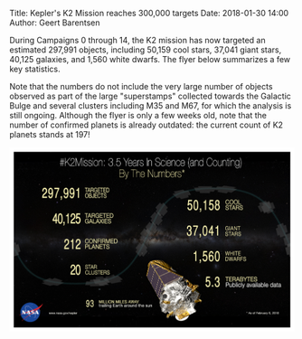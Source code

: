 Title: Kepler's K2 Mission reaches 300,000 targets
Date: 2018-01-30 14:00
Author: Geert Barentsen

During Campaigns 0 through 14,
the K2 mission has now targeted an estimated 297,991 objects, including
50,159 cool stars,
37,041 giant stars,
40,125 galaxies,
and 1,560 white dwarfs.
The flyer below summarizes a few key statistics.

Note that the numbers do not include the very large number of objects observed
as part of the large "superstamps" collected towards the Galactic Bulge
and several clusters including M35 and M67,
for which the analysis is still ongoing.
Although the flyer is only a few weeks old, note that the number of confirmed planets is already outdated: the current count of K2 planets stands at 197!

<a href="images/news/k2-by-the-numbers-dec2017.jpg"><img src="images/news/k2-by-the-numbers-dec2017.jpg"></a>
